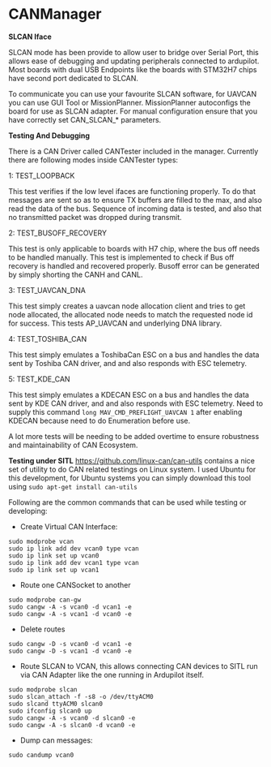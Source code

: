 # CANManager 

**SLCAN Iface**

SLCAN mode has been provide to allow user to bridge over Serial Port, this allows ease of debugging and updating peripherals connected to ardupilot. Most boards with dual USB Endpoints like the boards with STM32H7 chips have second port dedicated to SLCAN. 

To communicate you can use your favourite SLCAN software, for UAVCAN you can use GUI Tool or MissionPlanner. MissionPlanner autoconfigs the board for use as SLCAN adapter. For manual configuration ensure that you have correctly set CAN_SLCAN_* parameters.

**Testing And Debugging**

There is a CAN Driver called CANTester included in the manager. Currently there are following modes inside CANTester types:

1: TEST_LOOPBACK

This test verifies if the low level ifaces are functioning properly. To do that messages are sent so as to ensure TX buffers are filled to the max, and also read the data of the bus. Sequence of incoming data is tested, and also that no transmitted packet was dropped during transmit.

2: TEST_BUSOFF_RECOVERY

This test is only applicable to boards with H7 chip, where the bus off needs to be handled manually. This test is implemented to check if Bus off recovery is handled and recovered properly. Busoff error can be generated by simply shorting the CANH and CANL.

3: TEST_UAVCAN_DNA

This test simply creates a uavcan node allocation client and tries to get node allocated, the allocated node needs to match the requested node id for success. This tests AP_UAVCAN and underlying DNA library.

4: TEST_TOSHIBA_CAN

This test simply emulates a ToshibaCan ESC on a bus and handles the data sent by Toshiba CAN driver, and and also responds with ESC telemetry.

5: TEST_KDE_CAN

This test simply emulates a KDECAN ESC on a bus and handles the data sent by KDE CAN driver, and and also responds with ESC telemetry. Need to supply this command `long MAV_CMD_PREFLIGHT_UAVCAN 1` after enabling KDECAN because need to do Enumeration before use.

A lot more tests will be needing to be added overtime to ensure robustness and maintainability of CAN Ecosystem.

**Testing under SITL**
https://github.com/linux-can/can-utils contains a nice set of utility to do CAN related testings on Linux system. I used Ubuntu for this development, for Ubuntu systems you can simply download this tool using `sudo apt-get install can-utils`

Following are the common commands that can be used while testing or developing:
* Create Virtual CAN Interface:
```
sudo modprobe vcan
sudo ip link add dev vcan0 type vcan
sudo ip link set up vcan0
sudo ip link add dev vcan1 type vcan
sudo ip link set up vcan1
```
* Route one CANSocket to another
```
sudo modprobe can-gw
sudo cangw -A -s vcan0 -d vcan1 -e
sudo cangw -A -s vcan1 -d vcan0 -e
```
* Delete routes
```
sudo cangw -D -s vcan0 -d vcan1 -e
sudo cangw -D -s vcan1 -d vcan0 -e
```
* Route SLCAN to VCAN, this allows connecting CAN devices to SITL run via CAN Adapter like the one running in Ardupilot itself.
```
sudo modprobe slcan
sudo slcan_attach -f -s8 -o /dev/ttyACM0
sudo slcand ttyACM0 slcan0
sudo ifconfig slcan0 up
sudo cangw -A -s vcan0 -d slcan0 -e
sudo cangw -A -s slcan0 -d vcan0 -e
```
* Dump can messages:
```
sudo candump vcan0
```